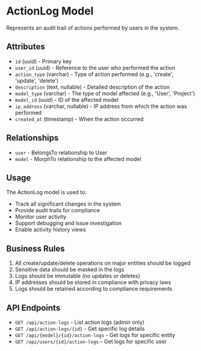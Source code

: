 # ActionLog Model

Represents an audit trail of actions performed by users in the system.

## Attributes

- `id` (uuid) - Primary key
- `user_id` (uuid) - Reference to the user who performed the action
- `action_type` (varchar) - Type of action performed (e.g., 'create', 'update', 'delete')
- `description` (text, nullable) - Detailed description of the action
- `model_type` (varchar) - The type of model affected (e.g., 'User', 'Project')
- `model_id` (uuid) - ID of the affected model
- `ip_address` (varchar, nullable) - IP address from which the action was performed
- `created_at` (timestamp) - When the action occurred

## Relationships

- `user` - BelongsTo relationship to User
- `model` - MorphTo relationship to the affected model

## Usage

The ActionLog model is used to:
- Track all significant changes in the system
- Provide audit trails for compliance
- Monitor user activity
- Support debugging and issue investigation
- Enable activity history views

## Business Rules

1. All create/update/delete operations on major entities should be logged
2. Sensitive data should be masked in the logs
3. Logs should be immutable (no updates or deletes)
4. IP addresses should be stored in compliance with privacy laws
5. Logs should be retained according to compliance requirements

## API Endpoints

- `GET /api/action-logs` - List action logs (admin only)
- `GET /api/action-logs/{id}` - Get specific log details
- `GET /api/{model}/{id}/action-logs` - Get logs for specific entity
- `GET /api/users/{id}/action-logs` - Get logs for specific user 
